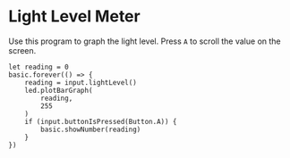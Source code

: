 # Light Level Meter

Use this program to graph the light level. Press `A` to scroll the value on the screen.

```blocks
let reading = 0
basic.forever(() => {
    reading = input.lightLevel()
    led.plotBarGraph(
        reading,
        255
    )
    if (input.buttonIsPressed(Button.A)) {
        basic.showNumber(reading)
    }
})
```